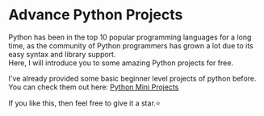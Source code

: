 # Advance Python Projects

Python has been in the top 10 popular programming languages for a long time, as the community of Python programmers has grown a lot due to its easy syntax and library support.<br> 
Here, I will introduce you to some amazing Python projects for free.<br>

I've already provided some basic beginner level projects of python before. You can check them out here:
[Python Mini Projects](https://github.com/prachit082/Python-Mini-Projects)


If you like this, then feel free to give it a star.⭐